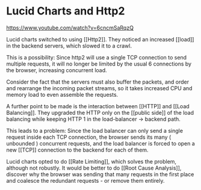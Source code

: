 
# Lucid Charts and Http2

<https://www.youtube.com/watch?v=6cncmSaRqzQ>

Lucid charts switched to using [[Http2]]. They noticed an increased [[load]] in the backend servers, which slowed it to a crawl.

This is a possibility: Since http2 will use a single TCP connection to send multiple requests, it will no longer be limited by the usual 6 connections by the browser, increasing concurrent load.

Consider the fact that the servers must also buffer the packets, and order and rearrange the incoming packet streams, so it takes increased CPU and memory load to even assemble the requests.

A further point to be made is the interaction between [[HTTP]] and [[Load Balancing]]. They upgraded the HTTP only on the [[public side]] of the load balancing while keeping HTTP 1 in the load-balancer -> backend path.

This leads to a problem: Since the load balancer can only send a single request inside each TCP connection, the browser sends its many ( unbounded ) concurrent requests, and the load balancer is forced to open a new [[TCP]] connection to the backend for each of them.

Lucid charts opted to do [[Rate Limiting]], which solves the problem, although not robustly.  It would be better to do [[Root Cause Analysis]], discover why the browser was sending that many requests in the first place and coalesce the redundant requests - or remove them entirely.
